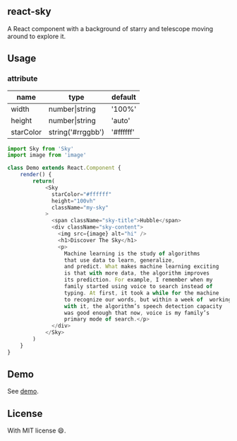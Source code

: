## react-sky


A React component with a background of starry and telescope moving around to explore it.

## Usage

### attribute

name | type | default
--- | --- | ---
width | number\|string | '100%'
height | number\|string | 'auto'
starColor | string('#rrggbb') | '#ffffff'

```js
import Sky from 'Sky'
import image from 'image'

class Demo extends React.Component {
    render() {
        return(
            <Sky
              starColor="#ffffff"
              height="100vh"
              className="my-sky"
            >
              <span className="sky-title">Hubble</span>
              <div className="sky-content">
                <img src={image} alt="hi" />
                <h1>Discover The Sky</h1>
                <p>
                  Machine learning is the study of algorithms
                  that use data to learn, generalize,
                  and predict. What makes machine learning exciting
                  is that with more data, the algorithm improves
                  its prediction. For example, I remember when my
                  family started using voice to search instead of
                  typing. At first, it took a while for the machine
                  to recognize our words, but within a week of  working
                  with it, the algorithm’s speech detection capacity
                  was good enough that now, voice is my family’s
                  primary mode of search.</p>
              </div>
            </Sky>
        )
    }
}
```

## Demo

See [demo](https://clumsyme.github.io/sky/).

## License

With MIT license :smile:.
